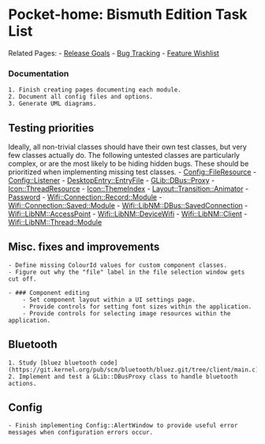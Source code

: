 # Pocket-home: Bismuth Edition Task List
  Related Pages:
    - [Release Goals](ReleaseGoals.md)
    - [Bug Tracking](KnownBugs.md)
    - [Feature Wishlist](FeatureWishlist.md)

### Documentation
    1. Finish creating pages documenting each module.
    2. Document all config files and options.
    3. Generate UML diagrams.

## Testing priorities
  Ideally, all non-trivial classes should have their own test classes, but very few classes actually do. The following untested classes are particularly complex, or are the most likely to be hiding hidden bugs.  These should be prioritized when implementing missing test classes.
    - [Config::FileResource](../../Source/Config/Config_FileResource.h) 
    - [Config::Listener](../../Source/Config/Config_Listener.h) 
    - [DesktopEntry::EntryFile](../../Source/DesktopEntry/DesktopEntry_EntryFile.h) 
    - [GLib::DBus::Proxy](../../Source/GLib/DBus/GLib_DBus_Proxy.h)
    - [Icon::ThreadResource](../../Source/Icon/Icon_ThreadResource.h)
    - [Icon::ThemeIndex](../../Source/Icon/Icon_ThemeIndex.h)
    - [Layout::Transition::Animator](../../Source/Layout/Transition/Layout_Transition_Animator.h)
    - [Password](../../Source/Password/Password.h)
    - [Wifi::Connection::Record::Module](../../Source/Wifi/Connection/Record/Wifi_Connection_Record_Module.h)
    - [Wifi::Connection::Saved::Module](../../Source/Wifi/Connection/Saved/Wifi_Connection_Saved_Module.h)
    - [Wifi::LibNM::DBus::SavedConnection](../../Source/Wifi/LibNM/DBus/Wifi_LibNM_DBus_SavedConnection.h)
    - [Wifi::LibNM::AccessPoint](../../Source/Wifi/LibNM/GObjects/Borrowed/Wifi_LibNM_AccessPoint.h)
    - [Wifi::LibNM::DeviceWifi](../../Source/Wifi/LibNM/GObjects/Borrowed/Wifi_LibNM_DeviceWifi.h)
    - [Wifi::LibNM::Client](../../Source/Wifi/LibNM/GObjects/Owned/Wifi_LibNM_Client.h)
    - [Wifi::LibNM::Thread::Module](../../Source/Wifi/LibNM/Thread/Wifi_LibNM_Thread_Module.h)

## Misc. fixes and improvements
    - Define missing ColourId values for custom component classes.
    - Figure out why the "file" label in the file selection window gets cut off.

    - ### Component editing
        - Set component layout within a UI settings page.
        - Provide controls for setting font sizes within the application.
        - Provide controls for selecting image resources within the application. 

## Bluetooth
    1. Study [bluez bluetooth code](https://git.kernel.org/pub/scm/bluetooth/bluez.git/tree/client/main.c).
    2. Implement and test a GLib::DBusProxy class to handle bluetooth actions.

## Config
    - Finish implementing Config::AlertWindow to provide useful error messages when configuration errors occur.
